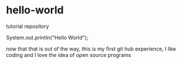 # hello-world
tutorial repository

System.out.println("Hello World");

now that that is out of the way, this is my first git hub experience, I like coding and I love the idea of open source programs
